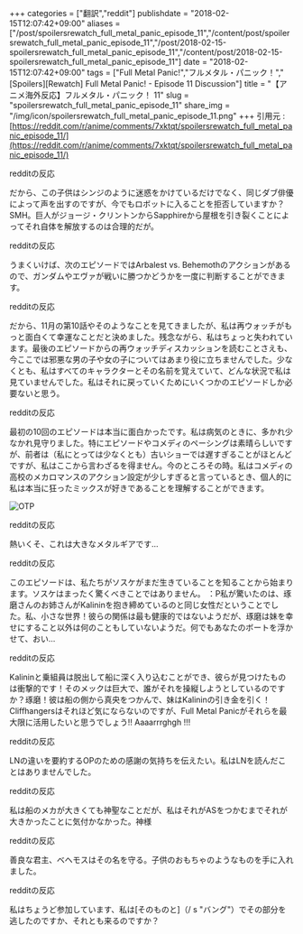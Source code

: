+++
categories = ["翻訳","reddit"]
publishdate = "2018-02-15T12:07:42+09:00"
aliases = ["/post/spoilersrewatch_full_metal_panic_episode_11","/content/post/spoilersrewatch_full_metal_panic_episode_11","/post/2018-02-15-spoilersrewatch_full_metal_panic_episode_11","/content/post/2018-02-15-spoilersrewatch_full_metal_panic_episode_11"]
date = "2018-02-15T12:07:42+09:00"
tags = ["Full Metal Panic!","フルメタル・パニック！","[Spoilers][Rewatch] Full Metal Panic! - Episode 11 Discussion"]
title = "【アニメ海外反応】フルメタル・パニック！ 11"
slug = "spoilersrewatch_full_metal_panic_episode_11"
share_img = "/img/icon/spoilersrewatch_full_metal_panic_episode_11.png"
+++
引用元 : [https://reddit.com/r/anime/comments/7xktqt/spoilersrewatch_full_metal_panic_episode_11/](https://reddit.com/r/anime/comments/7xktqt/spoilersrewatch_full_metal_panic_episode_11/)

<p><span class="reddit-comment">redditの反応</span></p>だから、この子供はシンジのように迷惑をかけているだけでなく、同じダブ俳優によって声を出すのですが、今でもロボットに入ることを拒否していますか？ SMH。巨人がジョージ・クリントンからSapphireから屋根を引き裂くことによってそれ自体を解放するのは合理的だが。

<p><span class="reddit-comment">redditの反応</span></p>うまくいけば、次のエピソードではArbalest vs. Behemothのアクションがあるので、ガンダムやエヴァが戦いに勝つかどうかを一度に判断することができます。

<p><span class="reddit-comment">redditの反応</span></p>だから、11月の第10話やそのようなことを見てきましたが、私は再ウォッチがもっと面白くて幸運なことだと決めました。残念ながら、私はちょっと失われています。最後のエピソードからの再ウォッチディスカッションを読むことさえも、今ここでは邪悪な男の子や女の子についてはあまり役に立ちませんでした。少なくとも、私はすべてのキャラクターとその名前を覚えていて、どんな状況で私は見ていませんでした。私はそれに戻っていくためにいくつかのエピソードしか必要ないと思う。

<p><span class="reddit-comment">redditの反応</span></p>最初の10回のエピソードは本当に面白かったです。私は病気のときに、多かれ少なかれ見守りました。特にエピソードやコメディのペーシングは素晴らしいですが、前者は（私にとっては少なくとも）古いショーでは遅すぎることがほとんどですが、私はここから言わざるを得ません。今のところその時。私はコメディの高校のメカロマンスのアクション設定が少しすぎると言っているとき、個人的に私は本当に狂ったミックスが好きであることを理解することができます。

![OTP](https://i.imgur.com/j6ClnUh.png)

<p><span class="reddit-comment">redditの反応</span></p>熱いくそ、これは大きなメタルギアです...

<p><span class="reddit-comment">redditの反応</span></p>このエピソードは、私たちがソスケがまだ生きていることを知ることから始まります。ソスケはまったく驚くべきことではありません。 ：P私が驚いたのは、琢磨さんのお姉さんがKalininを抱き締めているのと同じ女性だということでした。私、小さな世界！彼らの関係は最も健康的ではないようだが、琢磨は妹を幸せにすること以外は何のこともしていないようだ。何でもあなたのボートを浮かせて、おい...

<p><span class="reddit-comment">redditの反応</span></p>Kalininと乗組員は脱出して船に深く入り込むことができ、彼らが見つけたものは衝撃的です！そのメックは巨大で、誰がそれを操縦しようとしているのですか？琢磨！彼は船の側から真央をつかんで、妹はKalininの引き金を引く！ Cliffhangersはそれほど気にならないのですが、Full Metal Panicがそれらを最大限に活用したいと思うでしょう!! Aaaarrrghgh !!!

<p><span class="reddit-comment">redditの反応</span></p>LNの違いを要約するOPのための感謝の気持ちを伝えたい。私はLNを読んだことはありませんでした。

<p><span class="reddit-comment">redditの反応</span></p>私は船のメカが大きくても神聖なことだが、私はそれがASをつかむまでそれが大きかったことに気付かなかった。神様

<p><span class="reddit-comment">redditの反応</span></p>善良な君主、ベヘモスはその名を守る。子供のおもちゃのようなものを手に入れました。

<p><span class="reddit-comment">redditの反応</span></p>私はちょうど参加しています、私は[そのものと]（/ s "バング"）でその部分を逃したのですか、それとも来るのですか？
